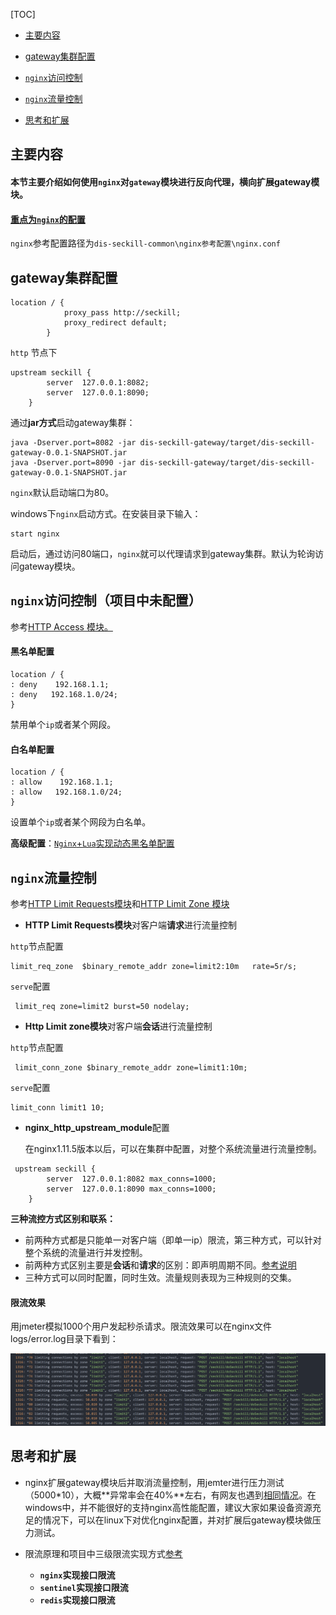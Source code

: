 [TOC]

- [主要内容](#主要内容)

- [gateway集群配置](#gateway集群配置)

- [`nginx`访问控制](#nginx访问控制（项目中未配置）)

- [`nginx`流量控制](#流量控制)

- [思考和扩展](#思考和扩展)

  

## 主要内容

#### 本节主要介绍如何使用`nginx`对`gateway`模块进行反向代理，横向扩展gateway模块。

#### [重点为`nginx`的配置](https://www.nginx.cn/doc/)

`nginx`参考配置路径为`dis-seckill-common\nginx参考配置\nginx.conf`

## gateway集群配置

```properties
location / {
            proxy_pass http://seckill;
            proxy_redirect default;
        }
```

`http` 节点下

```properties
upstream seckill {
        server  127.0.0.1:8082; 
        server  127.0.0.1:8090;  
    }
```

通过**jar方式**启动gateway集群：

```shell
java -Dserver.port=8082 -jar dis-seckill-gateway/target/dis-seckill-gateway-0.0.1-SNAPSHOT.jar
java -Dserver.port=8090 -jar dis-seckill-gateway/target/dis-seckill-gateway-0.0.1-SNAPSHOT.jar
```

`nginx`默认启动端口为80。

windows下`nginx`启动方式。在安装目录下输入：

```shell
start nginx
```

启动后，通过访问80端口，`nginx`就可以代理请求到gateway集群。默认为轮询访问gateway模块。

## `nginx`访问控制（项目中未配置）

参考[HTTP Access 模块。](https://www.nginx.cn/doc/standard/httpaccess.html)

#### 黑名单配置

```properties
location / {
: deny    192.168.1.1;
: deny   192.168.1.0/24;
}
```

禁用单个`ip`或者某个网段。

#### 白名单配置

```properties
location / {
: allow    192.168.1.1;
: allow   192.168.1.0/24;
}
```

设置单个`ip`或者某个网段为白名单。

**高级配置**：[`Nginx`+`Lua`实现动态黑名单配置](https://blog.csdn.net/sz85850597/article/details/85223835)

## `nginx`流量控制

参考[HTTP Limit Requests模块](https://www.nginx.cn/doc/standard/httplimitrequest.html)和[HTTP Limit Zone 模块](https://www.nginx.cn/doc/standard/httplimitzone.html)

- **HTTP Limit Requests模块**对客户端**请求**进行流量控制

`http`节点配置

```properties
limit_req_zone  $binary_remote_addr zone=limit2:10m   rate=5r/s;
```

`serve`配置

```properties
 limit_req zone=limit2 burst=50 nodelay;
```

- **Http Limit zone模块**对客户端**会话**进行流量控制

`http`节点配置

```properties
 limit_conn_zone $binary_remote_addr zone=limit1:10m;
```

`serve`配置

```properties
limit_conn limit1 10;
```

- **nginx_http_upstream_module**配置

  在nginx1.11.5版本以后，可以在集群中配置，对整个系统流量进行流量控制。

```properties
 upstream seckill {
        server  127.0.0.1:8082 max_conns=1000; 
        server  127.0.0.1:8090 max_conns=1000;  
    }
```

**三种流控方式区别和联系：**

- 前两种方式都是只能单一对客户端（即单一ip）限流，第三种方式，可以针对整个系统的流量进行并发控制。
- 前两种方式区别主要是**会话**和**请求**的区别：即声明周期不同。[参考说明](https://segmentfault.com/a/1190000022303019)
- 三种方式可以同时配置，同时生效。流量规则表现为三种规则的交集。

#### 限流效果

用jmeter模拟1000个用户发起秒杀请求。限流效果可以在nginx文件logs/error.log目录下看到：

![nginx限流](assets\nginx限流.png)

## 思考和扩展

- nginx扩展gateway模块后并取消流量控制，用jemter进行压力测试（5000*10），大概**异常率会在40%**左右，有网友也遇到[相同情况](https://q.cnblogs.com/q/109603/)。在windows中，并不能很好的支持nginx高性能配置，建议大家如果设备资源充足的情况下，可以在linux下对优化nginx配置，并对扩展后gateway模块做压力测试。
- 限流原理和项目中三级限流实现方式[参考](限流原理.md)

  - **`nginx`实现接口限流**
  - **`sentinel`实现接口限流**
  - **`redis`实现接口限流**